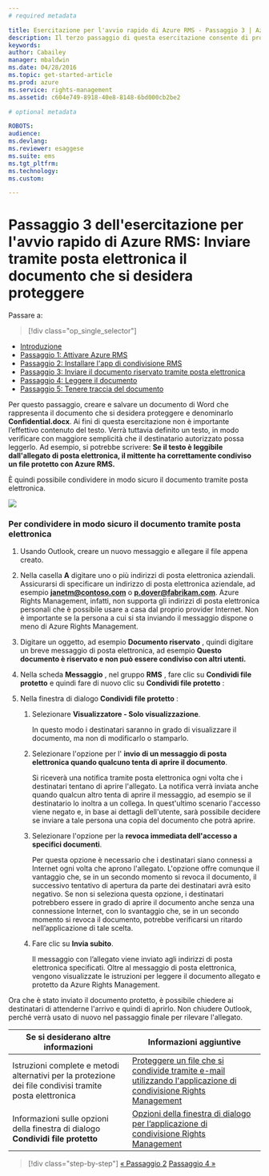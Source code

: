 ```yaml
---
# required metadata

title: Esercitazione per l'avvio rapido di Azure RMS - Passaggio 3 | Azure RMS
description: Il terzo passaggio di questa esercitazione consente di provare rapidamente Microsoft Azure Rights Management per l'organizzazione. L'esercitazione è articolata in 5 passaggi, eseguibili in meno di 15 minuti.
keywords:
author: Cabailey
manager: mbaldwin
ms.date: 04/28/2016
ms.topic: get-started-article
ms.prod: azure
ms.service: rights-management
ms.assetid: c604e749-8918-40e8-8148-6bd000cb2be2

# optional metadata

ROBOTS: 
audience:
ms.devlang:
ms.reviewer: esaggese
ms.suite: ems
ms.tgt_pltfrm:
ms.technology:
ms.custom:

---
```



# Passaggio 3 dell'esercitazione per l'avvio rapido di Azure RMS: Inviare tramite posta elettronica il documento che si desidera proteggere

Passare a: 
> [!div class="op_single_selector"]
- [Introduzione](quick-start-tutorial.md)
- [Passaggio 1: Attivare Azure RMS](tutorial-step1.md)
- [Passaggio 2: Installare l'app di condivisione RMS](tutorial-step2.md)
- [Passaggio 3: Inviare il documento riservato tramite posta elettronica](tutorial-step3.md)
- [Passaggio 4: Leggere il documento](tutorial-step4.md)
- [Passaggio 5: Tenere traccia del documento](tutorial-step5.md)


Per questo passaggio, creare e salvare un documento di Word che rappresenta il documento che si desidera proteggere e denominarlo **Confidential.docx**. Ai fini di questa esercitazione non è importante l’effettivo contenuto del testo. Verrà tuttavia definito un testo, in modo verificare con maggiore semplicità che il destinatario autorizzato possa leggerlo. Ad esempio, si potrebbe scrivere: **Se il testo è leggibile dall'allegato di posta elettronica, il mittente ha correttamente condiviso un file protetto con Azure RMS.**

È quindi possibile condividere in modo sicuro il documento tramite posta elettronica.

![](../media/AzRMS_Tutorial_3_Screenshots.png)

### Per condividere in modo sicuro il documento tramite posta elettronica

1.  Usando Outlook, creare un nuovo messaggio e allegare il file appena creato.

2.  Nella casella **A** digitare uno o più indirizzi di posta elettronica aziendali. Assicurarsi di specificare un indirizzo di posta elettronica aziendale, ad esempio **janetm@contoso.com** o **p.dover@fabrikam.com**. Azure Rights Management, infatti, non supporta gli indirizzi di posta elettronica personali che è possibile usare a casa dal proprio provider Internet. Non è importante se la persona a cui si sta inviando il messaggio dispone o meno di Azure Rights Management.

3.  Digitare un oggetto, ad esempio  **Documento riservato** , quindi digitare un breve messaggio di posta elettronica, ad esempio **Questo documento è riservato e non può essere condiviso con altri utenti.**

4.  Nella scheda **Messaggio** , nel gruppo **RMS** , fare clic su **Condividi file protetto** e quindi fare di nuovo clic su **Condividi file protetto** :

5.  Nella finestra di dialogo **Condividi file protetto** :

    1.  Selezionare **Visualizzatore - Solo visualizzazione**.

        In questo modo i destinatari saranno in grado di visualizzare il documento, ma non di modificarlo o stamparlo.

    2.  Selezionare l'opzione per l' **invio di un messaggio di posta elettronica quando qualcuno tenta di aprire il documento**.

        Si riceverà una notifica tramite posta elettronica ogni volta che i destinatari tentano di aprire l'allegato. La notifica verrà inviata anche quando qualcun altro tenta di aprire il messaggio, ad esempio se il destinatario lo inoltra a un collega. In quest'ultimo scenario l'accesso viene negato e, in base ai dettagli dell'utente, sarà possibile decidere se inviare a tale persona una copia del documento che potrà aprire.

    3.  Selezionare l'opzione per la **revoca immediata dell'accesso a specifici documenti**.

        Per questa opzione è necessario che i destinatari siano connessi a Internet ogni volta che aprono l'allegato. L'opzione offre comunque il vantaggio che, se in un secondo momento si revoca il documento, il successivo tentativo di apertura da parte dei destinatari avrà esito negativo. Se non si seleziona questa opzione, i destinatari potrebbero essere in grado di aprire il documento anche senza una connessione Internet, con lo svantaggio che, se in un secondo momento si revoca il documento, potrebbe verificarsi un ritardo nell’applicazione di tale scelta.

    4.  Fare clic su **Invia subito**.

        Il messaggio con l’allegato viene inviato agli indirizzi di posta elettronica specificati. Oltre al messaggio di posta elettronica, vengono visualizzate le istruzioni per leggere il documento allegato e protetto da Azure Rights Management.

Ora che è stato inviato il documento protetto, è possibile chiedere ai destinatari di attenderne l'arrivo e quindi di aprirlo. Non chiudere Outlook, perché verrà usato di nuovo nel passaggio finale per rilevare l'allegato.

|Se si desiderano altre informazioni|Informazioni aggiuntive|
|--------------------------------|--------------------------|
|Istruzioni complete e metodi alternativi per la protezione dei file condivisi tramite posta elettronica|[Proteggere un file che si condivide tramite e-mail utilizzando l'applicazione di condivisione Rights Management](../rms-client/sharing-app-protect-by-email.md)|
|Informazioni sulle opzioni della finestra di dialogo **Condividi file protetto**|[Opzioni della finestra di dialogo per l’applicazione di condivisione Rights Management](../rms-client/sharing-app-dialog-box.md)|


>[!div class="step-by-step"]
[« Passaggio 2](tutorial-step2.md)
[Passaggio 4 »](tutorial-step4.md)

<!--HONumber=Apr16_HO3-->


